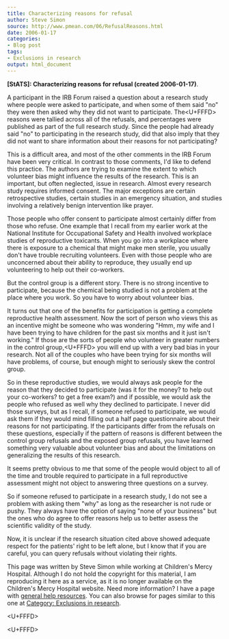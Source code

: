 ```yaml
---
title: Characterizing reasons for refusal
author: Steve Simon
source: http://www.pmean.com/06/RefusalReasons.html
date: 2006-01-17
categories:
- Blog post
tags:
- Exclusions in research
output: html_document
---
```

**[StATS]: Characterizing reasons for refusal
(created 2006-01-17)**.

A participant in the IRB Forum raised a question about a research study
where people were asked to participate, and when some of them said
"no" they were then asked why they did not want to participate. The<U+FFFD>
reasons were tallied across all of the refusals, and percentages were
published as part of the full research study. Since the people had
already said "no" to participating in the research study, did that
also imply that they did not want to share information about their
reasons for not participating?

This is a difficult area, and most of the other comments in the IRB
Forum have been very critical. In contrast to those comments, I'd like
to defend this practice. The authors are trying to examine the extent to
which volunteer bias might influence the results of the research. This
is an important, but often neglected, issue in research. Almost every
research study requires informed consent. The major exceptions are
certain retrospective studies, certain studies in an emergency
situation, and studies involving a relatively benign intervention like
prayer.

Those people who offer consent to participate almost certainly differ
from those who refuse. One example that I recall from my earlier work at
the National Institute for Occupational Safety and Health involved
workplace studies of reproductive toxicants. When you go into a
workplace where there is exposure to a chemical that might make men
sterile, you usually don't have trouble recruiting volunteers. Even
with those people who are unconcerned about their ability to reproduce,
they usually end up volunteering to help out their co-workers.

But the control group is a different story. There is no strong incentive
to participate, because the chemical being studied is not a problem at
the place where you work. So you have to worry about volunteer bias.

It turns out that one of the benefits for participation is getting a
complete reproductive health assessment. Now the sort of person who
views this as an incentive might be someone who was wondering "Hmm, my
wife and I have been trying to have children for the past six months and
it just isn't working." If those are the sorts of people who volunteer
in greater numbers in the control group,<U+FFFD> you will end up with a very
bad bias in your research. Not all of the couples who have been trying
for six months will have problems, of course, but enough might to
seriously skew the control group.

So in these reproductive studies, we would always ask people for the
reason that they decided to participate (was it for the money? to help
out your co-workers? to get a free exam?) and if possible, we would ask
the people who refused as well why they declined to participate. I never
did those surveys, but as I recall, if someone refused to participate,
we would ask them if they would mind filling out a half page
questionnaire about their reasons for not participating. If the
participants differ from the refusals on these questions, especially if
the pattern of reasons is different between the control group refusals
and the exposed group refusals, you have learned something very valuable
about volunteer bias and about the limitations on generalizing the
results of this research.

It seems pretty obvious to me that some of the people would object to
all of the time and trouble required to participate in a full
reproductive assessment might not object to answering three questions on
a survey.

So if someone refused to participate in a research study, I do not see a
problem with asking them "why" as long as the researcher is not rude
or pushy. They always have the option of saying "none of your
business" but the ones who do agree to offer reasons help us to better
assess the scientific validity of the study.

Now, it is unclear if the research situation cited above showed adequate
respect for the patients' right to be left alone, but I know that if
you are careful, you can query refusals without violating their rights.

This page was written by Steve Simon while working at Children's Mercy
Hospital. Although I do not hold the copyright for this material, I am
reproducing it here as a service, as it is no longer available on the
Children's Mercy Hospital website. Need more information? I have a page
with [general help resources](../GeneralHelp.html). You can also browse
for pages similar to this one at [Category: Exclusions in
research](../category/ExclusionsInResearch.html).

<U+FFFD>
<!---More--->
<U+FFFD>

<!---Do not use
**[StATS]: Characterizing reasons for refusal
<U+FFFD>
--->

